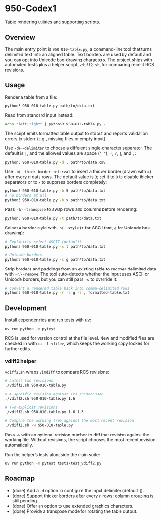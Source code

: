 # 950-Codex1

Table rendering utilities and supporting scripts.

## Overview

The main entry point is `950-010-table.py`, a command-line tool that turns delimited text into an aligned table. Text borders are used by default and you can opt into Unicode box-drawing characters. The project ships with automated tests plus a helper script, `vdiff2.sh`, for comparing recent RCS revisions.

## Usage

Render a table from a file:

```bash
python3 950-010-table.py path/to/data.txt
```

Read from standard input instead:

```bash
echo "left|right" | python3 950-010-table.py -
```

The script emits formatted table output to stdout and reports validation errors to stderr (e.g., missing files or empty input).

Use `-d`/`--delimiter` to choose a different single-character separator. The default is `|`, and the allowed values are space (`" "`), `-`, `/`, `|`, and `,`:

```bash
python3 950-010-table.py -d , path/to/data.csv
```

Use `-b`/`--thick-border-interval` to insert a thicker border (drawn with `=`) after every _n_ data rows. The default value is `3`; set it to `0` to disable thicker separators or to `x` to suppress borders completely:

```bash
python3 950-010-table.py -b 5 path/to/data.txt
# no borders at all
python3 950-010-table.py -b x path/to/data.txt
```

Pass `-t`/`--transpose` to swap rows and columns before rendering:

```bash
python3 950-010-table.py -t path/to/data.txt
```

Select a border style with `-s`/`--style` (`t` for ASCII text, `g` for Unicode box drawing):

```bash
# Explicitly select ASCII (default)
python3 950-010-table.py -s t path/to/data.txt

# Unicode borders
python3 950-010-table.py -s g path/to/data.txt
```

Strip borders and paddings from an existing table to recover delimited data with `-r`/`--remove`. The tool auto-detects whether the input uses ASCII or Unicode borders, but you can still pass `-s` to override it:

```bash
# Convert a rendered table back into comma-delimited rows
python3 950-010-table.py -r -s g -d , formatted-table.txt
```

## Development

Install dependencies and run tests with [uv](https://github.com/astral-sh/uv):

```bash
uv run python -m pytest
```

RCS is used for version control at the file level. New and modified files are checked in with `ci -l <file>`, which keeps the working copy locked for further edits.

### vdiff2 helper

`vdiff2.sh` wraps `vimdiff` to compare RCS revisions:

```bash
# Latest two revisions
./vdiff2.sh 950-010-table.py

# A specific revision against its predecessor
./vdiff2.sh 950-010-table.py 1.6

# Two explicit revisions
./vdiff2.sh 950-010-table.py 1.6 1.3

# Compare the working tree against the most recent revision
./vdiff2.sh -w 950-010-table.py
```

Pass `-w` with an optional revision number to diff that revision against the working file. Without revisions, the script chooses the most recent revision automatically.

Run the helper’s tests alongside the main suite:

```bash
uv run python -m pytest tests/test_vdiff2.py
```

## Roadmap

- (done) Add a `-d` option to configure the input delimiter (default `|`).
- (done) Support thicker borders after every _n_ rows; column grouping is still pending.
- (done) Offer an option to use extended graphics characters.
- (done) Provide a transpose mode for rotating the table output.
